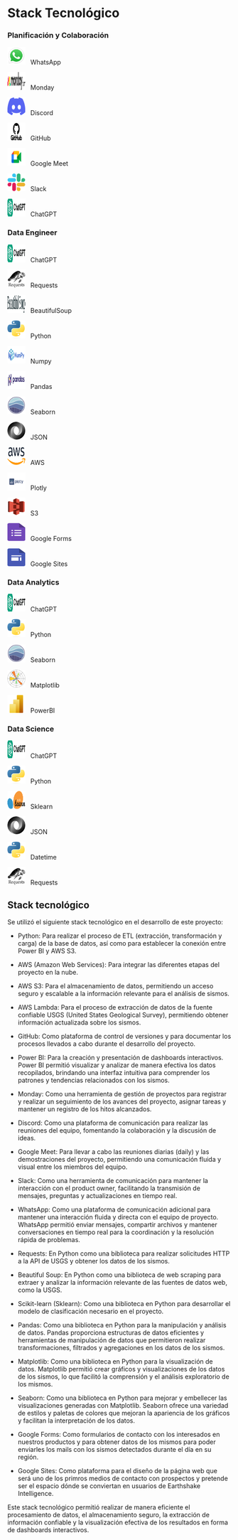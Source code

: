 ﻿
# Stack Tecnológico

### Planificación y Colaboración
<p> <img src="img/WhatsApp-logo.png" alt="WhatsApp" width="40" height="40"> &nbsp WhatsApp</p>

<p> <img src="img/monday-logo.png" alt="Monday" width="40" height="40"> &nbsp Monday</p>

<p> <img src="img/discord-logo.png" alt="Discord" width="40" height="40"> &nbsp Discord</p>

<p> <img src="img/GitHub-logo.png" alt="GitHub" width="40" height="40"> &nbsp GitHub</p>

<p> <img src="img/google-meet-logo.png" alt="Google Meet" width="40" height="40"> &nbsp Google Meet</p>

<p> <img src="img/slack-logo.png" alt="Slack" width="40" height="40"> &nbsp Slack</p>

<p> <img src="img/chatgpt-logo.png" alt="ChatGPT" width="40" height="40"> &nbsp ChatGPT</p>


### Data Engineer
<p> <img src="img/chatgpt-logo.png" alt="ChatGPT" width="40" height="40"> &nbsp ChatGPT</p>

<p> <img src="img/Requests-logo.png" alt="Requests" width="40" height="40"> &nbsp Requests</p>

<p> <img src="img/BeautifulSoup-logo.png" alt="BeautifulSoup" width="40" height="40"> &nbsp BeautifulSoup</p>

<p> <img src="img/Python-logo.png" alt="Python" width="40" height="40"> &nbsp Python</p>

<p> <img src="img/numpy-logo.png" alt="Numpy" width="40" height="40"> &nbsp Numpy</p>

<p> <img src="img/Pandas_logo.png" alt="Pandas" width="40" height="40"> &nbsp Pandas</p>

<p> <img src="img/seaborn-logo.png" alt="Seaborn" width="40" height="40"> &nbsp Seaborn</p>

<p> <img src="img/json-logo.png" alt="JSON" width="40" height="40"> &nbsp JSON</p>

<p> <img src="img/AWS-logo.png" alt="AWS" width="40" height="40"> &nbsp AWS</p>

<p> <img  src="img/plotly-logo.png" alt="Plotly" width="40" height="40"> &nbsp Plotly</p>

<p> <img  src="img/s3aws-logo.png" alt="S3" width="40" height="40"> &nbsp S3</p>

<p> <img  src="img/googleforms-logo.png" alt="Google Forms" width="40" height="40"> &nbsp Google Forms</p>

<p> <img  src="img/googlesites-logo.png" alt="Google Sites" width="40" height="40"> &nbsp Google Sites</p>

### Data Analytics
<p> <img src="img/chatgpt-logo.png" alt="ChatGPT" width="40" height="40"> &nbsp ChatGPT</p>

<p> <img src="img/Python-logo.png" alt="Python" width="40" height="40"> &nbsp Python</p>

<p> <img src="img/seaborn-logo.png" alt="Seaborn" width="40" height="40"> &nbsp Seaborn</p>

<p> <img src="img/matplotlib-logo.png" alt="Matplotlib" width="40" height="40"> &nbsp Matplotlib</p>

<p> <img src="img/powerBI-logo.png" alt="PowerBI" width="40" height="40"> &nbsp PowerBI</p>

### Data Science
<p> <img src="img/chatgpt-logo.png" alt="Monday" width="40" height="40"> &nbsp ChatGPT</p>

<p> <img src="img/Python-logo.png" alt="Python" width="40" height="40"> &nbsp Python</p>

<p> <img src="img/sklearn-logo.png" alt="Sklearn" width="40" height="40"> &nbsp Sklearn</p>

<p> <img  src="img/json-logo.png" alt="JSON" width="40" height="40"> &nbsp JSON</p>

<p> <img  src="img/Python-logo.png" alt="Python" width="40" height="40"> &nbsp Datetime</p>

<p> <img  src="img/Requests-logo.png" alt="Requests" width="40" height="40"> &nbsp Requests</p>

## Stack tecnológico

Se utilizó el siguiente stack tecnológico en el desarrollo de este proyecto:

* Python: Para realizar el proceso de ETL (extracción, transformación y carga) de la base de datos, así como para establecer la conexión entre Power BI y AWS S3.

* AWS (Amazon Web Services): Para integrar las diferentes etapas del proyecto en la nube.

* AWS S3: Para el almacenamiento de datos, permitiendo un acceso seguro y escalable a la información relevante para el análisis de sismos.

* AWS Lambda: Para el proceso de extracción de datos de la fuente confiable USGS (United States Geological Survey), permitiendo obtener información actualizada sobre los sismos.

* GitHub: Como plataforma de control de versiones y para documentar los procesos llevados a cabo durante el desarrollo del proyecto.

* Power BI: Para la creación y presentación de dashboards interactivos. Power BI permitió visualizar y analizar de manera efectiva los datos recopilados, brindando una interfaz intuitiva para comprender los patrones y tendencias relacionados con los sismos.

* Monday: Como una herramienta de gestión de proyectos para registrar y realizar un seguimiento de los avances del proyecto, asignar tareas y mantener un registro de los hitos alcanzados.

* Discord: Como una plataforma de comunicación para realizar las reuniones del equipo, fomentando la colaboración y la discusión de ideas.

* Google Meet: Para llevar a cabo las reuniones diarias (daily) y las demostraciones del proyecto, permitiendo una comunicación fluida y visual entre los miembros del equipo.

* Slack: Como una herramienta de comunicación para mantener la interacción con el product owner, facilitando la transmisión de mensajes, preguntas y actualizaciones en tiempo real.

* WhatsApp: Como una plataforma de comunicación adicional para mantener una interacción fluida y directa con el equipo de proyecto. WhatsApp permitió enviar mensajes, compartir archivos y mantener conversaciones en tiempo real para la coordinación y la resolución rápida de problemas.

* Requests: En Python como una biblioteca para realizar solicitudes HTTP a la API de USGS y obtener los datos de los sismos.

* Beautiful Soup: En Python como una biblioteca de web scraping para extraer y analizar la información relevante de las fuentes de datos web, como la USGS.

* Scikit-learn (Sklearn): Como una biblioteca en Python para desarrollar el modelo de clasificación necesario en el proyecto.

* Pandas: Como una biblioteca en Python para la manipulación y análisis de datos. Pandas proporciona estructuras de datos eficientes y herramientas de manipulación de datos que permitieron realizar transformaciones, filtrados y agregaciones en los datos de los sismos.

* Matplotlib: Como una biblioteca en Python para la visualización de datos. Matplotlib permitió crear gráficos y visualizaciones de los datos de los sismos, lo que facilitó la comprensión y el análisis exploratorio de los mismos.

* Seaborn: Como una biblioteca en Python para mejorar y embellecer las visualizaciones generadas con Matplotlib. Seaborn ofrece una variedad de estilos y paletas de colores que mejoran la apariencia de los gráficos y facilitan la interpretación de los datos.

* Google Forms: Como formularios de contacto con los interesados en nuestros productos y para obtener datos de los mismos para poder enviarles los mails con los sismos detectados durante el día en su región.

* Google Sites: Como plataforma para el diseño de la página web que será uno de los primros medios de contacto con prospectos y pretende ser el espacio dónde se conviertan en usuarios de Earthshake Intelligence. 

Este stack tecnológico permitió realizar de manera eficiente el procesamiento de datos, el almacenamiento seguro, la extracción de información confiable y la visualización efectiva de los resultados en forma de dashboards interactivos.


